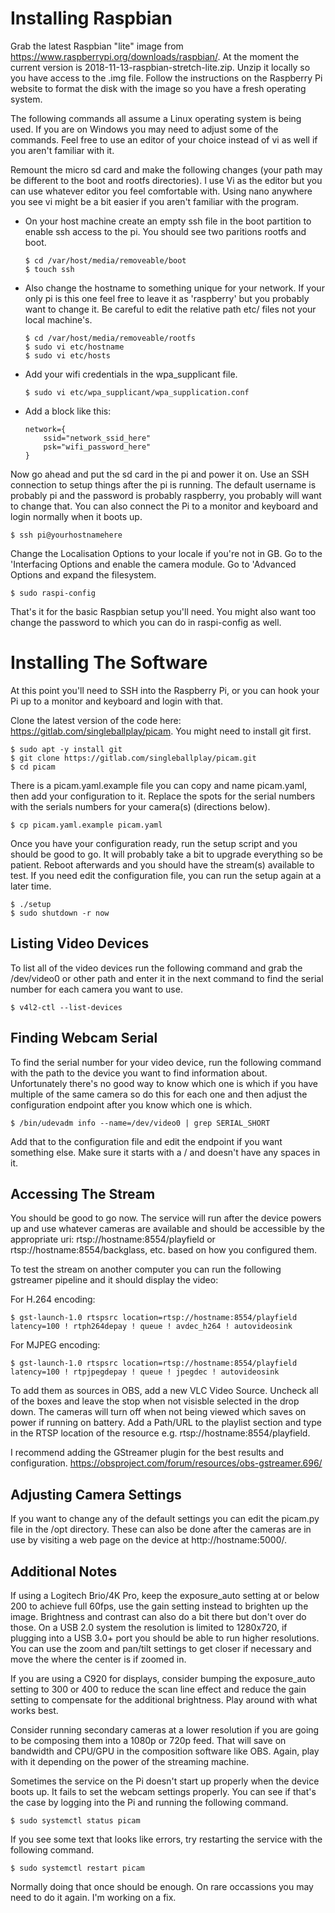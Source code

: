 # Installing Raspbian

Grab the latest Raspbian "lite" image from https://www.raspberrypi.org/downloads/raspbian/. At the moment the current version is 2018-11-13-raspbian-stretch-lite.zip. Unzip it locally so you have access to the .img file. Follow the instructions on the Raspberry Pi website to format the disk with the image so you have a fresh operating system.

The following commands all assume a Linux operating system is being used. If you are on Windows you may need to adjust some of the commands. Feel free to use an editor of your choice instead of vi as well if you aren't familiar with it.

Remount the micro sd card and make the following changes (your path may be different to the boot and rootfs directories). I use Vi as the editor but you can use whatever editor you feel comfortable with. Using nano anywhere you see vi might be a bit easier if you aren't familiar with the program.

- On your host machine create an empty ssh file in the boot partition to enable ssh access to the pi. You should see two paritions rootfs and boot.

    ```
    $ cd /var/host/media/removeable/boot
    $ touch ssh
    ```

- Also change the hostname to something unique for your network. If your only pi is this one feel free to leave it as 'raspberry' but you probably want to change it. Be careful to edit the relative path etc/ files not your local machine's.

    ```
    $ cd /var/host/media/removeable/rootfs
    $ sudo vi etc/hostname
    $ sudo vi etc/hosts
    ```

- Add your wifi credentials in the wpa_supplicant file.

    ```
    $ sudo vi etc/wpa_supplicant/wpa_supplication.conf
    ```

- Add a block like this:

    ```
    network={
        ssid="network_ssid_here"
        psk="wifi_password_here"
    }
    ```

Now go ahead and put the sd card in the pi and power it on. Use an SSH connection to setup things after the pi is running. The default username is probably pi and the password is probably raspberry, you probably will want to change that. You can also connect the Pi to a monitor and keyboard and login normally when it boots up.

    $ ssh pi@yourhostnamehere

Change the Localisation Options to your locale if you're not in GB. Go to the 'Interfacing Options and enable the camera module. Go to 'Advanced Options and expand the filesystem.

    $ sudo raspi-config

That's it for the basic Raspbian setup you'll need. You might also want too change the password to which you can do in raspi-config as well.

# Installing The Software

At this point you'll need to SSH into the Raspberry Pi, or you can hook your Pi up to a monitor and keyboard and login with that.

Clone the latest version of the code here: https://gitlab.com/singleballplay/picam. You might need to install git first.

    $ sudo apt -y install git
    $ git clone https://gitlab.com/singleballplay/picam.git
    $ cd picam

There is a picam.yaml.example file you can copy and name picam.yaml, then add your configuration to it. Replace the spots for the serial numbers with the serials numbers for your camera(s) (directions below).

    $ cp picam.yaml.example picam.yaml

Once you have your configuration ready, run the setup script and you should be good to go. It will probably take a bit to upgrade everything so be patient. Reboot afterwards and you should have the stream(s) available to test. If you need edit the configuration file, you can run the setup again at a later time.

    $ ./setup
    $ sudo shutdown -r now

## Listing Video Devices

To list all of the video devices run the following command and grab the /dev/video0 or other path and enter it in the next command to find the serial number for each camera you want to use.

    $ v4l2-ctl --list-devices

## Finding Webcam Serial

To find the serial number for your video device, run the following command with the path to the device you want to find information about. Unfortunately there's no good way to know which one is which if you have multiple of the same camera so do this for each one and then adjust the configuration endpoint after you know which one is which.

    $ /bin/udevadm info --name=/dev/video0 | grep SERIAL_SHORT

Add that to the configuration file and edit the endpoint if you want something else. Make sure it starts with a / and doesn't have any spaces in it.

## Accessing The Stream

You should be good to go now. The service will run after the device powers up and use whatever cameras are available and should be accessible by the appropriate uri: rtsp://hostname:8554/playfield or rtsp://hostname:8554/backglass, etc. based on how you configured them.

To test the stream on another computer you can run the following gstreamer pipeline and it should display the video:

For H.264 encoding:

    $ gst-launch-1.0 rtspsrc location=rtsp://hostname:8554/playfield latency=100 ! rtph264depay ! queue ! avdec_h264 ! autovideosink

For MJPEG encoding:

    $ gst-launch-1.0 rtspsrc location=rtsp://hostname:8554/playfield latency=100 ! rtpjpegdepay ! queue ! jpegdec ! autovideosink

To add them as sources in OBS, add a new VLC Video Source. Uncheck all of the boxes and leave the stop when not visisble selected in the drop down. The cameras will turn off when not being viewed which saves on power if running on battery. Add a Path/URL to the playlist section and type in the RTSP location of the resource e.g. rtsp://hostname:8554/playfield.

I recommend adding the GStreamer plugin for the best results and configuration. https://obsproject.com/forum/resources/obs-gstreamer.696/

## Adjusting Camera Settings

If you want to change any of the default settings you can edit the picam.py file in the /opt directory. These can also be done after the cameras are in use by visiting a web page on the device at http://hostname:5000/.

## Additional Notes

If using a Logitech Brio/4K Pro, keep the exposure_auto setting at or below 200 to achieve full 60fps, use the gain setting instead to brighten up the image. Brightness and contrast can also do a bit there but don't over do those. On a USB 2.0 system the resolution is limited to 1280x720, if plugging into a USB 3.0+ port you should be able to run higher resolutions. You can use the zoom and pan/tilt settings to get closer if necessary and move the where the center is if zoomed in.

If you are using a C920 for displays, consider bumping the exposure_auto setting to 300 or 400 to reduce the scan line effect and reduce the gain setting to compensate for the additional brightness. Play around with what works best.

Consider running secondary cameras at a lower resolution if you are going to be composing them into a 1080p or 720p feed. That will save on bandwidth and CPU/GPU in the composition software like OBS. Again, play with it depending on the power of the streaming machine.

Sometimes the service on the Pi doesn't start up properly when the device boots up. It fails to set the webcam settings properly. You can see if that's the case by logging into the Pi and running the following command.

    $ sudo systemctl status picam

If you see some text that looks like errors, try restarting the service with the following command.

    $ sudo systemctl restart picam

Normally doing that once should be enough. On rare occassions you may need to do it again. I'm working on a fix.
